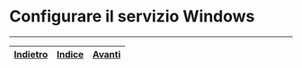 # Configurare il servizio Windows


---

|[Indietro](database.md)|[Indice](index.md)|[Avanti](linux.md)|
|---|---|---|
